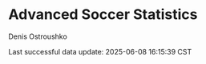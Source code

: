 # Advanced Soccer Statistics
Denis Ostroushko

<!-- gfm -->

Last successful data update: 2025-06-08 16:15:39 CST
